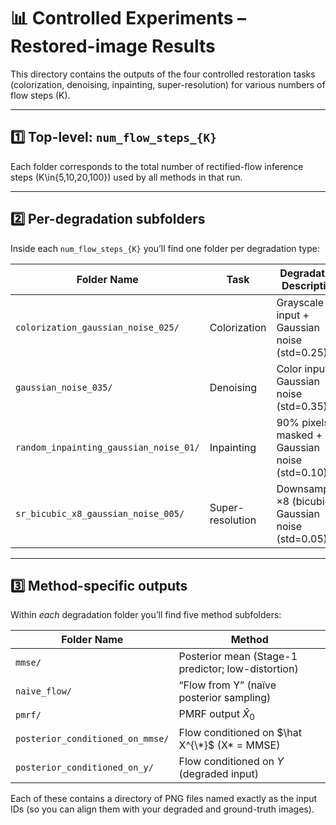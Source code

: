 # 📊 Controlled Experiments – Restored-image Results

This directory contains the outputs of the four controlled restoration tasks  
(colorization, denoising, inpainting, super-resolution) for various numbers of flow steps \(K\).  


---

## 1️⃣ Top-level: `num_flow_steps_{K}`

Each folder corresponds to the total number of rectified-flow inference steps \(K\in\{5,10,20,100\}\) used by all methods in that run.  

---

## 2️⃣ Per-degradation subfolders

Inside each `num_flow_steps_{K}` you’ll find one folder per degradation type:

| Folder Name                          | Task             | Degradation Description                                      |
|--------------------------------------|------------------|--------------------------------------------------------------|
| `colorization_gaussian_noise_025/`   | Colorization     | Grayscale input + Gaussian noise (std=0.25)                  |
| `gaussian_noise_035/`                | Denoising        | Color input + Gaussian noise (std=0.35)                     |
| `random_inpainting_gaussian_noise_01/` | Inpainting     | 90% pixels masked + Gaussian noise (std=0.10)                |
| `sr_bicubic_x8_gaussian_noise_005/`  | Super-resolution | Downsampled ×8 (bicubic) + Gaussian noise (std=0.05)         |

---

## 3️⃣ Method-specific outputs

Within *each* degradation folder you’ll find five method subfolders:

| Folder Name                      | Method                                       |
|----------------------------------|----------------------------------------------|
| `mmse/`                          | Posterior mean (Stage-1 predictor; low-distortion) |
| `naive_flow/`                    | “Flow from Y” (naïve posterior sampling)     |
| `pmrf/`                          | PMRF output $\hat X_0$                     |
| `posterior_conditioned_on_mmse/` | Flow conditioned on $\hat X^{\*}$ (X\* = MMSE) |
| `posterior_conditioned_on_y/`    | Flow conditioned on $Y$ (degraded input)   |

Each of these contains a directory of PNG files named exactly as the input IDs (so you can align them with your degraded and ground-truth images).  
